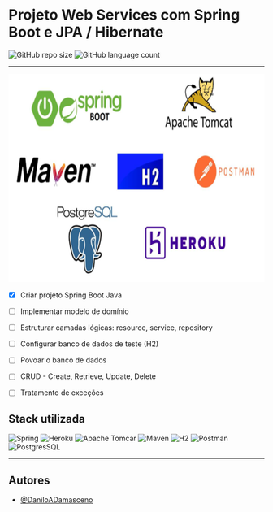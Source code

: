 
# Projeto Web Services com Spring Boot e JPA / Hibernate

![GitHub repo size](https://img.shields.io/github/repo-size/DaniloADamasceno/Web-Service-com-Spring-Boot-JPA-e-Hibernate?style=for-the-badge)
![GitHub language count](https://img.shields.io/github/languages/count/DaniloADamasceno/Web-Service-com-Spring-Boot-JPA-e-Hibernate?style=for-the-badge)

<hr>

![Imagem](https://github.com/DaniloADamasceno/Web-Service-com-Spring-Boot-JPA-e-Hibernate/blob/main/Imag2.png)


- [x] Criar projeto Spring Boot Java

- [ ] Implementar modelo de domínio

- [ ] Estruturar camadas lógicas: resource, service, repository

- [ ] Configurar banco de dados de teste (H2)

- [ ] Povoar o banco de dados

- [ ] CRUD - Create, Retrieve, Update, Delete

- [ ] Tratamento de exceções


## Stack utilizada




  ![Spring](https://img.shields.io/badge/spring-%236DB33F.svg?style=for-the-badge&logo=spring&logoColor=white) 
             ![Heroku](https://img.shields.io/badge/heroku-%23430098.svg?style=for-the-badge&logo=heroku&logoColor=white)
    ![Apache Tomcar](https://img.shields.io/badge/apache%20tomcat-%23F8DC75.svg?style=for-the-badge&logo=apache-tomcat&logoColor=black)
       ![Maven](https://img.shields.io/badge/Apache%20Maven-C71A36?style=for-the-badge&logo=Apache%20Maven&logoColor=white) 
                    ![H2](https://img.shields.io/badge/-H2%20DataBase-254987?style=for-the-badge&logo=Liferay&logoColor=1572B6)
         ![Postman](https://img.shields.io/badge/Postman-FF6C37?style=for-the-badge&logo=postman&logoColor=white) 
           ![PostgresSQL](https://img.shields.io/badge/postgres-%23316192.svg?style=for-the-badge&logo=postgresql&logoColor=white)


       

<hr>

## Autores

- [@DaniloADamasceno](https://github.com/DaniloADamasceno)

